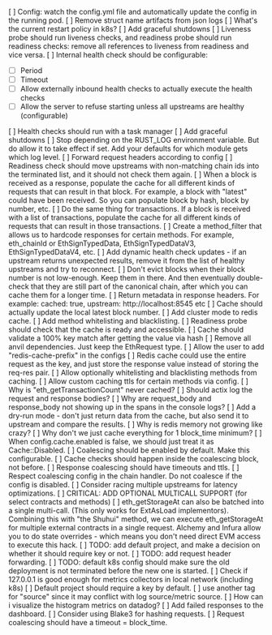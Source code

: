 [ ] Config: watch the config.yml file and automatically update the config in the running pod.
[ ] Remove struct name artifacts from json logs
[ ] What's the current restart policy in k8s?
[ ] Add graceful shutdowns
[ ] Liveness probe should run liveness checks, and readiness probe should run readiness checks: remove all references to liveness from readiness and vice versa.
[ ] Internal health check should be configurable:

- [ ] Period
- [ ] Timeout
- [ ] Allow externally inbound health checks to actually execute the health checks
- [ ] Allow the server to refuse starting unless all upstreams are healthy (configurable)

[ ] Health checks should run with a task manager
[ ] Add graceful shutdowns
[ ] Stop depending on the RUST_LOG environment variable. But do allow it to take effect if set. Add your defaults for which module gets which log level.
[ ] Forward request headers according to config
[ ] Readiness check should move upstreams with non-matching chain ids into the terminated list, and it should not check them again.
[ ] When a block is received as a response, populate the cache for all different kinds of requests that can result in that block. For example, a block with "latest" could have been received. So you can populate block by hash, block by number, etc.
[ ] Do the same thing for transactions. If a block is received with a list of transactions, populate the cache for all different kinds of requests that can result in those transactions.
[ ] Create a method_filter that allows us to hardcode responses for certain methods. For example, eth_chainId or EthSignTypedData, EthSignTypedDataV3, EthSignTypedDataV4, etc.
[ ] Add dynamic health check updates - if an upstream returns unexpected results, remove it from the list of healthy upstreams and try to reconnect.
[ ] Don't evict blocks when their block number is not low-enough. Keep them in there. And then eventually double-check that they are still part of the canonical chain, after which you can cache them for a longer time.
[ ] Return metadata in response headers. For example: cached: true, upstream: http://localhost:8545 etc
[ ] Cache should actually update the local latest block number.
[ ] Add cluster mode to redis cache.
[ ] Add method whitelisting and blacklisting.
[ ] Readiness probe should check that the cache is ready and accessible.
[ ] Cache should validate a 100% key match after getting the value via hash
[ ] Remove all anvil dependencies. Just keep the EthRequest type.
[ ] Allow the user to add "redis-cache-prefix" in the configs
[ ] Redis cache could use the entire request as the key, and just store the response value instead of storing the req-res pair.
[ ] Allow optionally whitelisting and blacklisting methods from caching.
[ ] Allow custom caching ttls for certain methods via config.
[ ] Why is "eth_getTransactionCount" never cached?
[ ] Should actix log the request and response bodies?
[ ] Why are request_body and response_body not showing up in the spans in the console logs?
[ ] Add a dry-run mode - don't just return data from the cache, but also send it to upstream and compare the results.
[ ] Why is redis memory not growing like crazy?
[ ] Why don't we just cache everything for 1 block_time minimum?
[ ] When config.cache.enabled is false, we should just treat it as Cache::Disabled.
[ ] Coalescing should be enabled by default. Make this configurable.
[ ] Cache checks should happen inside the coalescing block, not before.
[ ] Response coalescing should have timeouts and ttls.
[ ] Respect coalescing config in the chain handler. Do not coalesce if the config is disabled.
[ ] Consider racing multiple upstreams for latency optimizations.
[ ] CRITICAL: ADD OPTIONAL MULTICALL SUPPORT (for select contracts and methods)
[ ] eth_getStorageAt can also be batched into a single multi-call. (This only works for ExtAsLoad implementors). Combining this with "the Shuhui" method, we can execute eth_getStorageAt for multiple external contracts in a single request. Alchemy and Infura allow you to do state overrides - which means you don't need direct EVM access to execute this hack.
[ ] TODO: add default project, and make a decision on whether it should require key or not.
[ ] TODO: add request header forwarding.
[ ] TODO: default k8s config should make sure the old deployment is not terminated before the new one is started.
[ ] Check if 127.0.0.1 is good enough for metrics collectors in local network (including k8s)
[ ] Default project should require a key by default.
[ ] use another tag for "source" since it may conflict with log source/metric source.
[ ] How can i visualize the histogram metrics on datadog?
[ ] Add failed responses to the dashboard.
[ ] Consider using Blake3 for hashing requests.
[ ] Request coalescing should have a timeout = block_time.

